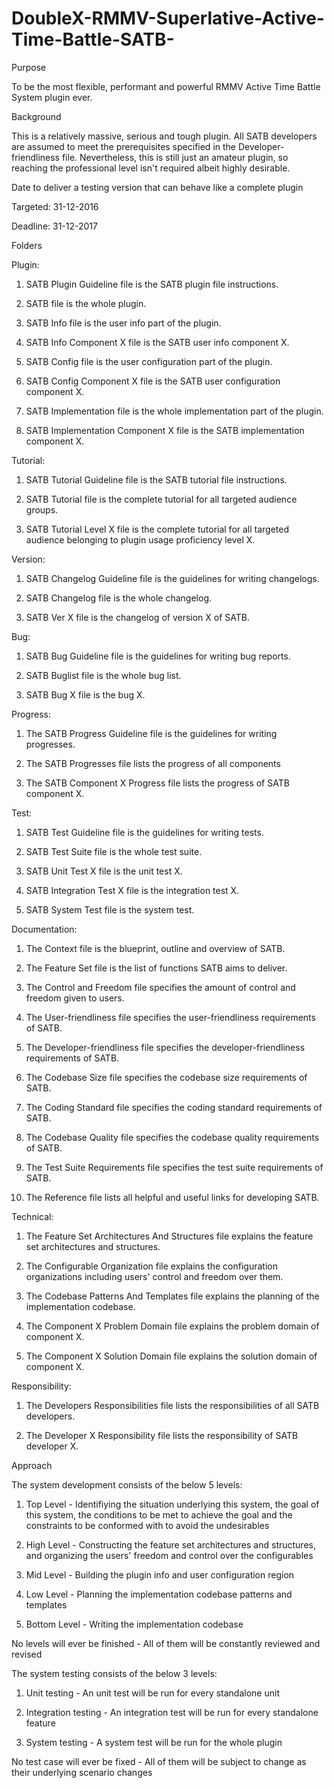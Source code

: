 # DoubleX-RMMV-Superlative-Active-Time-Battle-SATB-
Purpose

To be the most flexible, performant and powerful RMMV Active Time Battle System plugin ever.

Background

This is a relatively massive, serious and tough plugin. All SATB developers are assumed to meet the prerequisites specified in the Developer-friendliness file. Nevertheless, this is still just an amateur plugin, so reaching the professional level isn't required albeit highly desirable.


Date to deliver a testing version that can behave like a complete plugin

Targeted: 31-12-2016

Deadline: 31-12-2017


Folders

Plugin:

1. SATB Plugin Guideline file is the SATB plugin file instructions.

2. SATB file is the whole plugin.

3. SATB Info file is the user info part of the plugin.

4. SATB Info Component X file is the SATB user info component X.

5. SATB Config file is the user configuration part of the plugin.

6. SATB Config Component X file is the SATB user configuration component X.

7. SATB Implementation file is the whole implementation part of the plugin.

8. SATB Implementation Component X file is the SATB implementation component X.

Tutorial:

1. SATB Tutorial Guideline file is the SATB tutorial file instructions.

2. SATB Tutorial file is the complete tutorial for all targeted audience groups.

3. SATB Tutorial Level X file is the complete tutorial for all targeted audience belonging to plugin usage proficiency level X.

Version:

1. SATB Changelog Guideline file is the guidelines for writing changelogs.

2. SATB Changelog file is the whole changelog.

3. SATB Ver X file is the changelog of version X of SATB.

Bug:

1. SATB Bug Guideline file is the guidelines for writing bug reports.

2. SATB Buglist file is the whole bug list.

3. SATB Bug X file is the bug X.

Progress:

1. The SATB Progress Guideline file is the guidelines for writing progresses.

2. The SATB Progresses file lists the progress of all components

3. The SATB Component X Progress file lists the progress of SATB component X.

Test:

1. SATB Test Guideline file is the guidelines for writing tests.

2. SATB Test Suite file is the whole test suite.

3. SATB Unit Test X file is the unit test X.

4. SATB Integration Test X file is the integration test X.

5. SATB System Test file is the system test.

Documentation:

1. The Context file is the blueprint, outline and overview of SATB.

2. The Feature Set file is the list of functions SATB aims to deliver.

3. The Control and Freedom file specifies the amount of control and freedom given to users.

4. The User-friendliness file specifies the user-friendliness requirements of SATB.

5. The Developer-friendliness file specifies the developer-friendliness requirements of SATB.

6. The Codebase Size file specifies the codebase size requirements of SATB.

7. The Coding Standard file specifies the coding standard requirements of SATB.

8. The Codebase Quality file specifies the codebase quality requirements of SATB.

9. The Test Suite Requirements file specifies the test suite requirements of SATB.

10. The Reference file lists all helpful and useful links for developing SATB.

Technical:

1. The Feature Set Architectures And Structures file explains the feature set architectures and structures.

2. The Configurable Organization file explains the configuration organizations including users' control and freedom over them.

3. The Codebase Patterns And Templates file explains the planning of the implementation codebase.

4. The Component X Problem Domain file explains the problem domain of component X.

5. The Component X Solution Domain file explains the solution domain of component X.

Responsibility:

1. The Developers Responsibilities file lists the responsibilities of all SATB developers.

2. The Developer X Responsibility file lists the responsibility of SATB developer X.


Approach

The system development consists of the below 5 levels:

1. Top Level - Identifiying the situation underlying this system, the goal of this system, the conditions to be met to achieve
               the goal and the constraints to be conformed with to avoid the undesirables

2. High Level - Constructing the feature set architectures and structures, and organizing the users' freedom and control over
                the configurables

3. Mid Level - Building the plugin info and user configuration region

4. Low Level - Planning the implementation codebase patterns and templates

5. Bottom Level - Writing the implementation codebase

No levels will ever be finished - All of them will be constantly reviewed and revised

The system testing consists of the below 3 levels:

1. Unit testing - An unit test will be run for every standalone unit

2. Integration testing - An integration test will be run for every standalone feature

3. System testing - A system test will be run for the whole plugin

No test case will ever be fixed - All of them will be subject to change as their underlying scenario changes
